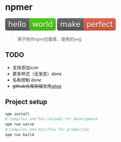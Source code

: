# npmer

![hello-world](/assets/hello-world.svg)
![make-perfect](/assets/make-perfect.svg)

> 用于制作npm包徽章，使用的svg

## TODO

- 支持添加icon
- 更多样式（无渐变）*done*
- 名称控制 *done*
- <del>github仓库存储</del>改用[gitee](https://gitee.com/)

## Project setup

```bash
npm install
# Compiles and hot-reloads for development
npm run serve
# Compiles and minifies for production
npm run build
```
